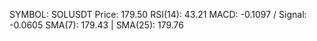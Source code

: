 SYMBOL: SOLUSDT
Price: 179.50
RSI(14): 43.21
MACD: -0.1097 / Signal: -0.0605
SMA(7): 179.43 | SMA(25): 179.76
